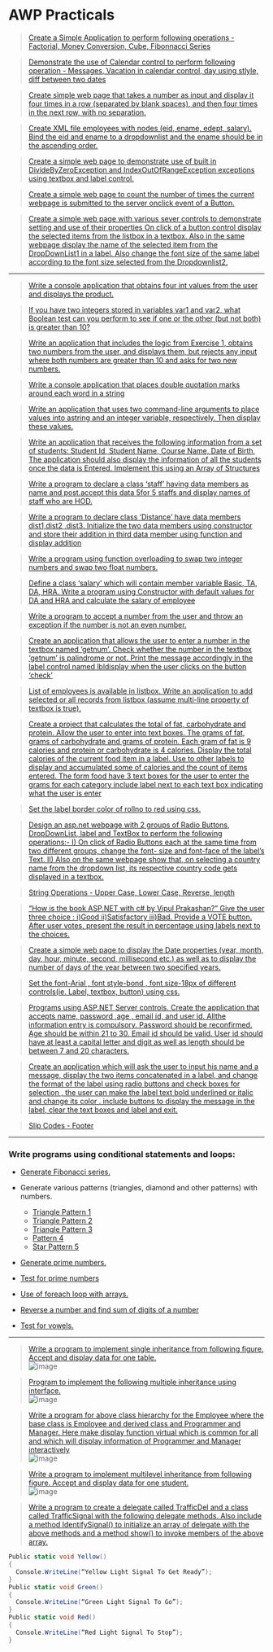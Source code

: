 # AWP Practicals

> [Create a Simple Application to perform following operations - Factorial, Money Conversion, Cube, Fibonnacci Series](OperationsApp.rar)

> [Demonstrate the use of Calendar control to perform following operation - Messages, Vacation in calendar control, day using stlyle, diff between two dates](Calendar.rar)

> [Create simple web page that takes a number as input and display it four times in a row (separated by blank spaces), and then four times in the next row, with no separation.](NumberPattern.rar)

> [Create XML file employees with nodes (eid, ename, edept, salary). Bind the eid and ename to a dropdownlist and the ename should be in the ascending order.](XML_employee%20(2).zip)

> [Create a simple web page to demonstrate use of built in DivideByZeroException and IndexOutOfRangeException exceptions using textbox and label control.](Exceptionhandler.rar)

> [Create a simple web page to count the number of times the current webpage is submitted to the server onclick event of a Button.](CountTheNumberOfTime.zip)

> [Create a simple web page with various sever controls to demonstrate setting and use of their properties On click of a button control display the selected items from the listbox in a textbox. Also in the same webpage display the name of the selected item from the DropDownList1 in a label. Also change the font size of the same label according to the font size selected from the Dropdownlist2.](APbackandservercontrols.rar)

<hr>

> [Write a console application that obtains four int values from the user and displays the product.](prac1a_multiply.zip)

> [If you have two integers stored in variables var1 and var2, what Boolean test can you perform to see if one or the other (but not both) is greater than 10?](prac1b_booleantest.zip)

> [Write an application that includes the logic from Exercise 1, obtains two numbers from the user, and displays them, but rejects any input where both numbers are greater than 10 and asks for two new numbers.](prac1c.zip)

> [Write a console application that places double quotation marks around each word in a string](prac1d_double_quotation.zip)

> [Write an application that uses two command-line arguments to place values into astring and an integer variable, respectively. Then display these values.](prac1e.zip)

> [Write an application that receives the following information from a set of students: Student Id, Student Name, Course Name, Date of Birth, The application should also display the information of all the students once the data is Entered. Implement this using an Array of Structures](prac1f_stuDetails.zip)

> [Write a program to declare a class ‘staff’ having data members as name and post.accept this data 5for 5 staffs and display names of staff who are HOD.](prac2_1.zip)

> [Write a program to declare class ‘Distance’ have data members dist1,dist2 ,dist3. Initialize the two data members using constructor and store their addition in third data member using function and display addition](prac2_2.zip)

> [Write a program using function overloading to swap two integer numbers and swap two float numbers.](prac2_3.zip)

> [Define a class ‘salary’ which will contain member variable Basic, TA, DA, HRA. Write a program using Constructor with default values for DA and HRA and calculate the salary of employee](prac2_5.zip)


> [Write a program to accept a number from the user and throw an exception if the number is not an even number.](pac2_10.zip)

> [Create an application that allows the user to enter a number in the textbox named ‘getnum’. Check whether the number in the textbox ‘getnum’ is palindrome or not. Print the message accordingly in the label control named lbldisplay when the user clicks on the button ‘check’](palindrome_web.zip)

> [List of employees is available in listbox. Write an application to add selected or all records from listbox (assume multi-line property of textbox is true).](list_of_employee_web.zip)

> [Create a project that calculates the total of fat, carbohydrate and protein. Allow the user to enter into text boxes. The grams of fat, grams of carbohydrate and grams of protein. Each gram of fat is 9 calories and protein or carbohydrate is 4 calories. Display the total calories of the current food item in a label. Use to other labels to display and accumulated some of calories and the count of items entered. The form food have 3 text boxes for the user to enter the grams for each category include label next to each text box indicating what the user is enter](calories_web.zip)

> [Set the label border color of rollno to red using css.](prac4_1_borderclr.zip)

> [Design an asp.net webpage with 2 groups of Radio Buttons, DropDownList, label and TextBox to perform the following operations:- I) On click of Radio Buttons each at the same time from two different groups, change the font- size and font-face of the label’s Text. II) Also on the same webpage show that, on selecting a country name from the dropdown list, its respective country code gets displayed in a textbox.](design_asp_page_radiobutton.zip )

> [String Operations - Upper Case, Lower Case, Reverse, length](striing_operation_web.zip)

> [“How is the book ASP.NET with c# by Vipul Prakashan?” Give the user three choice : i)Good ii)Satisfactory iii)Bad. Provide a VOTE button. After user votes, present the result in percentage using labels next to the choices.](three_choice_web.zip)

> [Create a simple web page to display the Date properties (year, month, day, hour, minute, second, millisecond etc.) as well as to display the number of days of the year between two specified years.](date_properties_web.zip)

> [Set the font-Arial , font style-bond , font size-18px of different controls(ie. Label, textbox, button) using css.](set_font_details_web.rar)

> [Programs using ASP.NET Server controls. Create the application that accepts name, password ,age , email id, and user id. Allthe information entry is compulsory. Password should be reconfirmed. Age should be within 21 to 30. Email id should be valid. User id should have at least a capital letter and digit as well as length should be between 7 and 20 characters.](details_validation_web.zip)

> [Create an application which will ask the user to input his name and a message, display the two items concatenated in a label, and change the format of the label using radio buttons and check boxes for selection , the user can make the label text bold underlined or italic and change its color . include buttons to display the message in the label, clear the text boxes and label and exit.](inputname_web.zip)

> [Slip Codes - Footer](Footer.rar)

<hr>
<!-- Separate here -->
<!-- Separate here -->
<!-- Separate here -->

### Write programs using conditional statements and loops: 
- [Generate Fibonacci series.](prac1g_1Fibonacci.zip)

- Generate various patterns (triangles, diamond and other patterns) with numbers.
  - [Triangle Pattern 1](prac1g_2trianglepat.zip)
  - [Triangle Pattern 2](prac1g_trianglepat2.zip)
  - [Triangle Pattern 3](prac1g_trianglepar3.zip)
  - [Pattern 4](prac1g_pat4.zip)
  - [Star Pattern 5](prac1g_starpat5.zip)

- [Generate prime numbers.](prac1g_generateprimenum.zip)

- [Test for prime numbers](prac1g_primenum.zip)

- [Use of foreach loop with arrays.](prac1g_foreach_array.zip)

- [Reverse a number and find sum of digits of a number](prac1g_revnum.zip)

- [Test for vowels.](prac1g_vowels.zip)

<hr>

> [Write a program to implement single inheritance from following figure. Accept and display data for one table.](prac2_4.zip) <br> ![image](https://github.com/fuze04/AWP/assets/74487020/d4471520-b406-491a-a878-ca660e904c17)

> [Program to implement the following multiple inheritance using interface.](prac2_6.zip) <br> ![image](https://github.com/fuze04/AWP/assets/74487020/bcd56687-f2d3-4964-be10-0db772f1e0c8)

> [Write a program for above class hierarchy for the Employee where the base class is Employee and derived class and Programmer and Manager. Here make display function virtual which is common for all and which will display information of Programmer and Manager interactively](prac2_7.zip) <br> ![image](https://github.com/fuze04/AWP/assets/74487020/b44dc4b7-42de-4f91-9f4f-0fa934e88b96)


> [Write a program to implement multilevel inheritance from following figure. Accept and display data for one student.](prac2_8.zip) <br> ![image](https://github.com/fuze04/AWP/assets/74487020/02c25ecc-b9f5-47b1-ae52-1b960e569115)


> [Write a program to create a delegate called TrafficDel and a class called TrafficSignal with the following delegate methods. Also include a method IdentifySignal() to initialize an array of delegate with the above methods and a method show() to invoke members of the above array.](prac2_9.zip)
```c#
Public static void Yellow()
{
  Console.WriteLine(“Yellow Light Signal To Get Ready”);
}
Public static void Green()
{
  Console.WriteLine(“Green Light Signal To Go”);
}
Public static void Red()
{
  Console.WriteLine(“Red Light Signal To Stop”);
}
```

